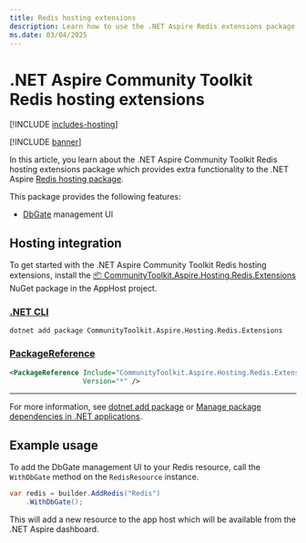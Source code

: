 ```yaml
---
title: Redis hosting extensions
description: Learn how to use the .NET Aspire Redis extensions package which provides extra functionality to the .NET Aspire Redis hosting package.
ms.date: 03/04/2025
---
```


# .NET Aspire Community Toolkit Redis hosting extensions

[!INCLUDE [includes-hosting](../includes/includes-hosting.md)]

[!INCLUDE [banner](includes/banner.md)]

In this article, you learn about the .NET Aspire Community Toolkit Redis hosting extensions package which provides extra functionality to the .NET Aspire [Redis hosting package](https://nuget.org/packages/Aspire.Hosting.Redis).

This package provides the following features:

- [DbGate](https://dbgate.org/) management UI

## Hosting integration

To get started with the .NET Aspire Community Toolkit Redis hosting extensions, install the [📦 CommunityToolkit.Aspire.Hosting.Redis.Extensions](https://nuget.org/packages/CommunityToolkit.Aspire.Hosting.Redis.Extensions) NuGet package in the AppHost project.

### [.NET CLI](#tab/dotnet-cli)

```dotnetcli
dotnet add package CommunityToolkit.Aspire.Hosting.Redis.Extensions
```

### [PackageReference](#tab/package-reference)

```xml
<PackageReference Include="CommunityToolkit.Aspire.Hosting.Redis.Extensions"
                  Version="*" />
```

---

For more information, see [dotnet add package](/dotnet/core/tools/dotnet-add-package) or [Manage package dependencies in .NET applications](/dotnet/core/tools/dependencies).

## Example usage

To add the DbGate management UI to your Redis resource, call the `WithDbGate` method on the `RedisResource` instance.

```csharp
var redis = builder.AddRedis("Redis")
    .WithDbGate();
```

This will add a new resource to the app host which will be available from the .NET Aspire dashboard.
